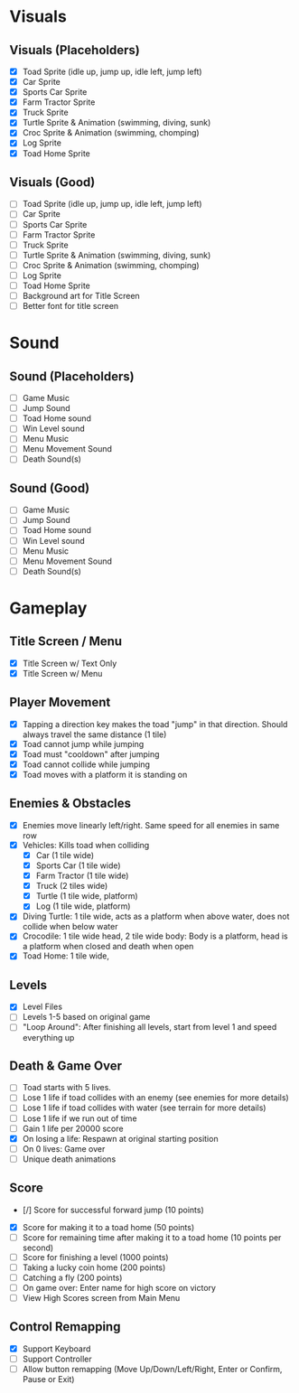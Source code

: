 # Visuals

## Visuals (Placeholders)

- [X] Toad Sprite (idle up, jump up, idle left, jump left)
- [X] Car Sprite
- [X] Sports Car Sprite
- [X] Farm Tractor Sprite
- [X] Truck Sprite
- [X] Turtle Sprite & Animation (swimming, diving, sunk)
- [X] Croc Sprite & Animation (swimming, chomping)
- [X] Log Sprite
- [X] Toad Home Sprite

## Visuals (Good)

- [ ] Toad Sprite (idle up, jump up, idle left, jump left)
- [ ] Car Sprite
- [ ] Sports Car Sprite
- [ ] Farm Tractor Sprite
- [ ] Truck Sprite
- [ ] Turtle Sprite & Animation (swimming, diving, sunk)
- [ ] Croc Sprite & Animation (swimming, chomping)
- [ ] Log Sprite
- [ ] Toad Home Sprite
- [ ] Background art for Title Screen
- [ ] Better font for title screen

# Sound

## Sound (Placeholders)

- [ ] Game Music
- [ ] Jump Sound
- [ ] Toad Home sound
- [ ] Win Level sound
- [ ] Menu Music
- [ ] Menu Movement Sound
- [ ] Death Sound(s)

## Sound (Good)

- [ ] Game Music
- [ ] Jump Sound
- [ ] Toad Home sound
- [ ] Win Level sound
- [ ] Menu Music
- [ ] Menu Movement Sound
- [ ] Death Sound(s)

# Gameplay

## Title Screen / Menu

- [X] Title Screen w/ Text Only
- [X] Title Screen w/ Menu

## Player Movement

- [X] Tapping a direction key makes the toad "jump" in that direction. Should always travel the same distance (1 tile)
- [X] Toad cannot jump while jumping
- [X] Toad must "cooldown" after jumping
- [X] Toad cannot collide while jumping
- [X] Toad moves with a platform it is standing on

## Enemies & Obstacles

- [X] Enemies move linearly left/right. Same speed for all enemies in same row
- [X] Vehicles: Kills toad when colliding
  - [X] Car (1 tile wide)
  - [X] Sports Car (1 tile wide)
  - [X] Farm Tractor (1 tile wide)
  - [X] Truck (2 tiles wide)
  - [X] Turtle (1 tile wide, platform)
  - [X] Log (1 tile wide, platform)
- [X] Diving Turtle: 1 tile wide, acts as a platform when above water, does not collide when below water
- [X] Crocodile: 1 tile wide head, 2 tile wide body: Body is a platform, head is a platform when closed and death when open
- [X] Toad Home: 1 tile wide,

## Levels

- [X] Level Files
- [ ] Levels 1-5 based on original game
- [ ] "Loop Around": After finishing all levels, start from level 1 and speed everything up

## Death & Game Over

- [ ] Toad starts with 5 lives.
- [ ] Lose 1 life if toad collides with an enemy (see enemies for more details)
- [ ] Lose 1 life if toad collides with water (see terrain for more details)
- [ ] Lose 1 life if we run out of time
- [ ] Gain 1 life per 20000 score
- [X] On losing a life: Respawn at original starting position
- [ ] On 0 lives: Game over
- [ ] Unique death animations

## Score

- [/] Score for successful forward jump (10 points)
- [X] Score for making it to a toad home (50 points)
- [ ] Score for remaining time after making it to a toad home (10 points per second)
- [ ] Score for finishing a level (1000 points)
- [ ] Taking a lucky coin home (200 points)
- [ ] Catching a fly (200 points)
- [ ] On game over: Enter name for high score on victory
- [ ] View High Scores screen from Main Menu

## Control Remapping

- [X] Support Keyboard
- [ ] Support Controller
- [ ] Allow button remapping (Move Up/Down/Left/Right, Enter or Confirm, Pause or Exit)

